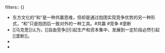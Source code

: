 filters:: {}

- 东方文化的“和”是一种共赢思维，但却是通过抱团实现竞争优势的另一种形式，“和”只是抱团后一致对外的一种工具。#共赢 #竞争 #垄断
- [[马克思]]认为，[[自由竞争]]引起生产和资本集中，发展到一定阶段必然引起[[垄断]]。
-
-